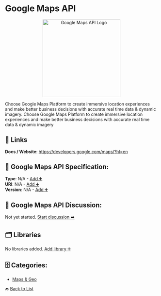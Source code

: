 # Google Maps API
<p align="center">
    <img width="256" src="https://raw.githubusercontent.com/apis-list/apis-list/main/apis/google-maps-api/logo_256x256.png" alt="Google Maps API Logo"/>
</p>
Choose Google Maps Platform to create immersive location experiences and make better business decisions with accurate real time data & dynamic imagery. Choose Google Maps Platform to create immersive location experiences and make better business decisions with accurate real time data & dynamic imagery

##  🔗 Links
**Docs / Website**: https://developers.google.com/maps/?hl=en

## 🧬 Google Maps API Specification:
**Type**: N/A - [Add ➕](https://github.com/apis-list/apis-list/edit/main/apis.yaml#L8608)  
**URI**: N/A - [Add ➕](https://github.com/apis-list/apis-list/edit/main/apis.yaml#L8608)  
**Version**: N/A - [Add ➕](https://github.com/apis-list/apis-list/edit/main/apis.yaml#L8608)

## 💬 Google Maps API Discussion:
Not yet started. [Start discussion ➡️](https://github.com/apis-list/apis-list/discussions/new)

## 🗂️ Libraries

No libraries added. [Add library ➕](https://github.com/apis-list/apis-list/edit/main/apis.yaml#L8608)    


## 🗄️ Categories:
- [Maps & Geo](https://github.com/apis-list/apis-list#maps--geo-)

🔙  [Back to List](https://github.com/apis-list/apis-list)
